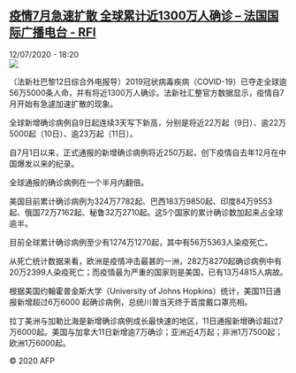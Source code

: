 <!--1594572987000-->
[疫情7月急速扩散  全球累计近1300万人确诊 – 法国国际广播电台 - RFI](http://www.rfi.fr//cn/contenu/20200712-%E7%96%AB%E6%83%857%E6%9C%88%E6%80%A5%E9%80%9F%E6%89%A9%E6%95%A3-%E5%85%A8%E7%90%83%E7%B4%AF%E8%AE%A1%E8%BF%911300%E4%B8%87%E4%BA%BA%E7%A1%AE%E8%AF%8A)
------

<div>12/07/2020 - 18:20</div><img src="https://s.rfi.fr/media/display/666c0cf8-c45e-11ea-92bb-005056bf87d6/w:310/p:16x9/int0001b.200713002003.jpg"><div class="t-content__body u-clearfix"><div class="m-interstitial"></div><p>（法新社巴黎12日综合外电报导）2019冠状病毒疾病（COVID-19）已夺走全球逾56万5000条人命，并有将近1300万人确诊。法新社汇整官方数据显示，疫情自7月开始有急遽加速扩散的现象。</p><p>    全球新增确诊病例自9日起连续3天写下新高，分别是将近22万起（9日）、逾22万5000起（10日）、逾23万起（11日）。</p><p>    自7月1日以来，正式通报的新增确诊病例将近250万起，创下疫情自去年12月在中国爆发以来的纪录。</p><p>    全球通报的确诊病例在一个半月内翻倍。</p><p>    美国目前累计确诊病例为324万7782起、巴西183万9850起、印度84万9553起、俄国72万7162起、秘鲁32万2710起。这5个国家的累计确诊数加起来占全球逾半。</p><p>    目前全球累计确诊病例至少有1274万1270起，其中有56万5363人染疫死亡。</p><p>    从死亡统计数据来看，欧洲是疫情冲击最甚的一洲，282万8270起确诊病例中有20万2399人染疫死亡；而疫情最为严重的国家则是美国，已有13万4815人病故。</p><p>    根据美国约翰霍普金斯大学（University of Johns Hopkins）统计，美国11日通报新增超过6万6000 起确诊病例，总统川普当天终于首度戴口罩亮相。</p><p>    拉丁美洲与加勒比海是新增确诊病例成长最快速的地区，11日通报新增确诊超过7万6000起。美国与加拿大11日新增逾7万确诊；亚洲近4万起；非洲1万7500起；欧洲1万6000起。</p><p class="t-copyright">© 2020 AFP</p>        </div>
